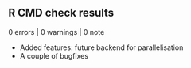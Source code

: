 ## R CMD check results

0 errors | 0 warnings | 0 note

* Added features: future backend for parallelisation
* A couple of bugfixes
